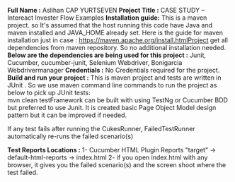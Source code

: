 **Full Name :** 
Aslihan CAP YURTSEVEN
**Project Title :**
CASE STUDY – Intereact Invester Flow Examples
**Installation guide:** 
This is a maven project. so It's assumed that the host running this code have Java and maven installed and JAVA_HOME already set. 
Here is the guide for maven installation just in case : https://maven.apache.org/install.htmlProject get all dependencies from maven repository. So no additional installation needed.
**Below are the dependencies are being used for this project :** Junit,
Cucumber,
cucumber-junit,
Selenium Webdriver, 
Bonigarcia Webdrivermanager
 **Credentials :** 
No Credentials required for the project. 
**Build and run your project :** 
This is maven project and tests are written in JUnit . So we use maven command line commands to run the project as below to pick up JUnit tests:  
mvn clean testFramework can be built with using TestNg or Cucumber BDD but preferred to use Junit.
It is created basic Page Object Model design pattern but it can be improved if needed.

If any test fails after running the CukesRunner, FailedTestRunner automatically re-runs the failed scenario(s)

 **Test Reports Locations :** 
1- Cucumber HTML Plugin Reports "target" -> default-html-reports -> index.html
2- if you open index.html with any browser, it gives you the failed scenario(s) and the screen shoot where the test failed.

